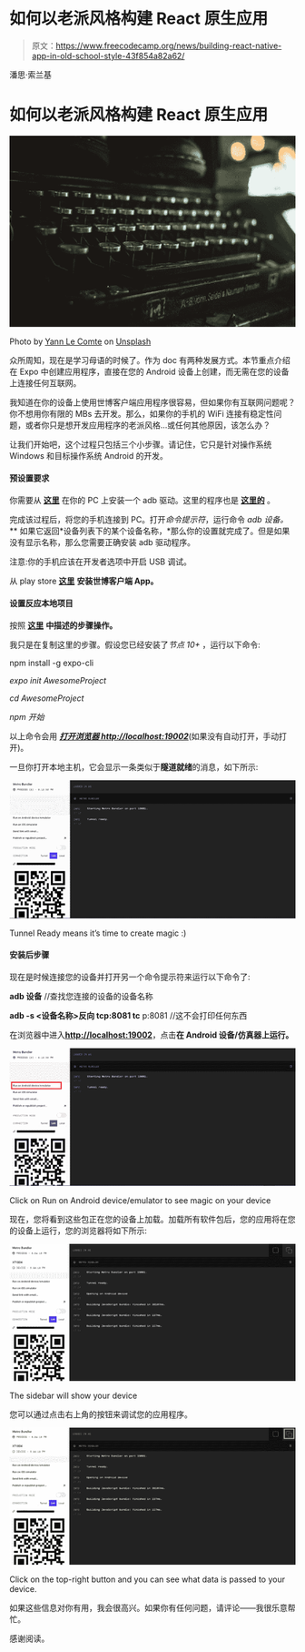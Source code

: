 # 如何以老派风格构建 React 原生应用

> 原文：<https://www.freecodecamp.org/news/building-react-native-app-in-old-school-style-43f854a82a62/>

潘思·索兰基

# 如何以老派风格构建 React 原生应用

![lVH4QuzWBH4YijBk6QYhmkI-hb5B5GjxDNvr](img/ad52c0baf494b8804d23ec6ae6fb1d48.png)

Photo by [Yann Le Comte](https://unsplash.com/photos/83Jan1nnQKg?utm_source=unsplash&utm_medium=referral&utm_content=creditCopyText) on [Unsplash](https://unsplash.com/search/photos/old-school?utm_source=unsplash&utm_medium=referral&utm_content=creditCopyText)

众所周知，现在是学习母语的时候了。作为 doc 有两种发展方式。本节重点介绍在 Expo 中创建应用程序，直接在您的 Android 设备上创建，而无需在您的设备上连接任何互联网。

我知道在你的设备上使用世博客户端应用程序很容易，但如果你有互联网问题呢？你不想用你有限的 MBs 去开发。那么，如果你的手机的 WiFi 连接有稳定性问题，或者你只是想开发应用程序的老派风格…或任何其他原因，该怎么办？

让我们开始吧，这个过程只包括三个小步骤。请记住，它只是针对操作系统 Windows 和目标操作系统 Android 的开发。

#### **预设置要求**

你需要从 [**这里**](http://adbdriver.com/downloads/) 在你的 PC 上安装一个 adb 驱动。这里的程序也是 [**这里的**](http://adbdriver.com/documentation/how-to-install-adb-driver-on-windows-8-10-x64.html) 。

完成该过程后，将您的手机连接到 PC。打开*命令提示符*，运行命令 **adb 设备*。*** 如果它返回*设备列表下的某个设备名称，*那么你的设置就完成了。但是如果没有显示名称，那么您需要正确安装 adb 驱动程序。

注意:你的手机应该在开发者选项中开启 USB 调试。

从 play store [**这里**](https://play.google.com/store/apps/details?id=host.exp.exponent&hl=en_IN) **安装世博客户端 App。**

#### 设置反应本地项目

按照 [**这里**](https://facebook.github.io/react-native/docs/getting-started.html) **中描述的步骤操作。**

我只是在复制这里的步骤。假设您已经安装了*节点 10+* ，运行以下命令:

npm install -g expo-cli

*expo init AwesomeProject*

*cd AwesomeProject*

*npm 开始*

以上命令会用 [***打开浏览器 http://localhost:19002***](http://localhost:19002)(如果没有自动打开，手动打开)。

一旦你打开本地主机，它会显示一条类似于**隧道就绪**的消息，如下所示:

![zYHDe2I9we1PUpcQ3LnBoAzpC3ThfLaSXrX9](img/f0fb1b0709cc6be429c9f0ef29b26ec2.png)

Tunnel Ready means it’s time to create magic :)

#### 安装后步骤

现在是时候连接您的设备并打开另一个命令提示符来运行以下命令了:

**adb 设备** //查找您连接的设备的设备名称

**adb -s <设备名称>反向 tcp:8081 tc** p:8081 //这不会打印任何东西

在浏览器中进入[**http://localhost:19002**](http://localhost:19002)，点击**在 Android 设备/仿真器上运行。**

![VD-QK3SNqyRSVLFLsb11kdTL9NSvhpo09yck](img/45dbaeb61d18bfd9e64dcd11732a5c30.png)

Click on Run on Android device/emulator to see magic on your device

现在，您将看到这些包正在您的设备上加载。加载所有软件包后，您的应用将在您的设备上运行，您的浏览器将如下所示:

![zamalXDcwXipHylOzpd9S274xeVzgqp7F6cy](img/3b4bbd9225972a7a62d60c8173ad8dc5.png)

The sidebar will show your device

您可以通过点击右上角的按钮来调试您的应用程序。

![NScWO4d1NZ0LB1y1HY3NxW4IWqcfPpJAEHlV](img/179d214647bceb5e9d9b27064c88b392.png)

Click on the top-right button and you can see what data is passed to your device.

如果这些信息对你有用，我会很高兴。如果你有任何问题，请评论——我很乐意帮忙。

感谢阅读。